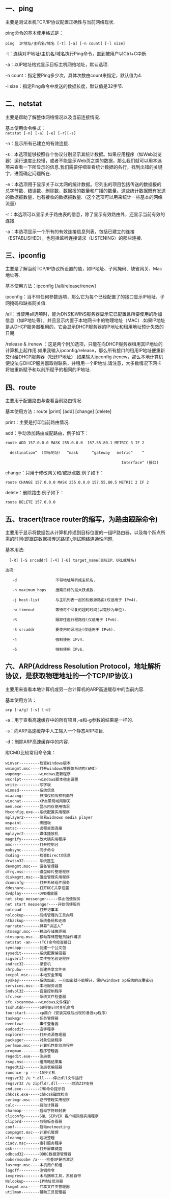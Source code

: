 ## 一、ping   

主要是测试本机TCP/IP协议配置正确性与当前网络现状.  

ping命令的基本使用格式是：  

`ping  IP地址/主机名/域名 [-t] [-a] [-n count] [-l size]`   

-t：连续对IP地址/主机名/域名执行Ping命令，直到被用户以Ctrl+C中断.   

-a：以IP地址格式显示目标主机网络地址，默认选项.   
 
-n count：指定要Ping多少次，具体次数由count来指定，默认值为4.  

-l size：指定Ping命令中发送的数据长度，默认值是32字节.  


## 二、netstat   

主要是帮助了解整体网络情况以及当前连接情况.

基本使用命令格式：  
`netstat [-n] [-a] [-e] [-r][-s]`    

-n：显示所有已建立的有效连接.    

-s：本选项能够按照各个协议分别显示其统计数据。如果应用程序（如Web浏览器）运行速度比较慢，或者不能显示Web页之类的数据，那么我们就可以用本选项来查看一下所显示的信息.我们需要仔细查看统计数据的各行，找到出错的关键字，进而确定问题所在.    


-e：本选项用于显示关于以太网的统计数据。它列出的项目包括传送的数据报的总字节数、错误数、删除数、数据报的数量和广播的数量。这些统计数据既有发送的数据报数量，也有接收的数据报数量.（这个选项可以用来统计一些基本的网络流量）          


-r：本选项可以显示关于路由表的信息，除了显示有效路由外，还显示当前有效的连接.      


-a：本选项显示一个所有的有效连接信息列表，包括已建立的连接（ESTABLISHED），也包括监听连接请求（LISTENING）的那些连接.     


 

## 三、ipconfig

主要是了解当前TCP/IP协议所设置的值，如IP地址、子网掩码、缺省网关、Mac地址等.   

基本使用方法：ipconfig [/all/release/renew]   

ipconfig：当不带任何参数选项，那么它为每个已经配置了的接口显示IP地址、子网掩码和缺省网关值.     

/all：当使用all选项时，能为DNS和WINS服务器显示它已配置且所要使用的附加信息（如IP地址等），并且显示内置于本地网卡中的物理地址（MAC）.如果IP地址是从DHCP服务器租用的，它会显示DHCP服务器的IP地址和租用地址预计失效的日期.      

/release & /renew ：这是两个附加选项，只能在向DHCP服务器租用其IP地址的计算机上起作用.如果我输入ipconfig/release，那么所有接口的租用IP地址便重新交付给DHCP服务器（归还IP地址）.如果输入ipconfig /renew，那么本地计算机便设法与DHCP服务器取得联系，并租用一个IP地址.请注意，大多数情况下网卡将被重新赋予和以前所赋予的相同的IP地址.    


 

## 四、route   

主要用于配置路由与查看当前路由情况.    

基本使用方法：route [print] [add] [change] [delete]    

print：主要是打印当前路由情况.    

add：手动添加路由或配路由，例子如下：     

```
route ADD 157.0.0.0 MASK 255.0.0.0  157.55.80.1 METRIC 3 IF 2
 
  destination^ （目标地址）  ^mask      ^gateway   metric^    ^
 
                                                   Interface^ (接口)  

```  

change：只用于修改网关和/或跃点数.例子如下：

`route CHANGE 157.0.0.0 MASK 255.0.0.0 157.55.80.5 METRIC 2 IF 2`    

delete：删除路由.例子如下：

`route DELETE 157.0.0.0`    
 

## 五、tracert(trace router的缩写，为路由跟踪命令)

主要用于显示将数据包从计算机传递到目标位置的一组IP路由器，以及每个跃点所需的时间(即跟踪数据报传送路径),测试网络连通性问题.    


基本用法:    
 ```tracert [-d] [-h maximum_hops] [-j host-list] [-w timeout]    
　[-R] [-S srcaddr] [-4] [-6] target_name(目标IP、URL或域名)
 
选项:
 
    -d                 不将地址解析成主机名.
 
    -h maximum_hops    搜索目标的最大跃点数.
 
    -j host-list       与主机列表一起的松散源路由(仅适用于 IPv4).
 
    -w timeout         等待每个回复的超时时间(以毫秒为单位).
 
    -R                 跟踪往返行程路径(仅适用于 IPv6).
 
    -S srcaddr         要使用的源地址(仅适用于 IPv6).
 
    -4                 强制使用 IPv4.
 
    -6                 强制使用 IPv6.   
```    

 

## 六、ARP(Address Resolution Protocol，地址解析协议，是获取物理地址的一个TCP/IP协议.)

主要用来查看本地计算机或另一台计算机的ARP高速缓存中的当前内容.

基本使用方法：  

`arp [-a/g] [-s] [-d]`     

-a：用于查看高速缓存中的所有项目,-a和-g参数的结果是一样的.

-s：向ARP高速缓存中人工输入一个静态ARP项目.

-d：删除ARP高速缓存中的内容.



附CMD比较常用命令集：
```
winver---------检查Windows版本    
wmimgmt.msc----打开windows管理体系结构(WMI)
wupdmgr--------windows更新程序
wscript--------windows脚本宿主设置
write----------写字板
winmsd---------系统信息
wiaacmgr-------扫描仪和照相机向导
winchat--------XP自带局域网聊天
mem.exe--------显示内存使用情况
Msconfig.exe---系统配置实用程序
mplayer2-------简易widnows media player
mspaint--------画图板
mstsc----------远程桌面连接
mplayer2-------媒体播放机
magnify--------放大镜实用程序
mmc------------打开控制台
mobsync--------同步命令
dxdiag---------检查DirectX信息
drwtsn32------ 系统医生
devmgmt.msc--- 设备管理器
dfrg.msc-------磁盘碎片整理程序
diskmgmt.msc---磁盘管理实用程序
dcomcnfg-------打开系统组件服务
ddeshare-------打开DDE共享设置
dvdplay--------DVD播放器
net stop messenger-----停止信使服务
net start messenger----开始信使服务
notepad--------打开记事本
nslookup-------网络管理的工具向导
ntbackup-------系统备份和还原
narrator-------屏幕“讲述人”
ntmsmgr.msc----移动存储管理器
ntmsoprq.msc---移动存储管理员操作请求
netstat -an----(TC)命令检查接口
syncapp--------创建一个公文包
sysedit--------系统配置编辑器
sigverif-------文件签名验证程序
sndrec32-------录音机
shrpubw--------创建共享文件夹
secpol.msc-----本地安全策略
syskey---------系统加密，一旦加密就不能解开，保护windows xp系统的双重密码
services.msc---本地服务设置
Sndvol32-------音量控制程序
sfc.exe--------系统文件检查器
sfc /scannow---windows文件保护
tsshutdn-------60秒倒计时关机命令
tourstart------xp简介（安装完成后出现的漫游xp程序）
taskmgr--------任务管理器
eventvwr-------事件查看器
eudcedit-------造字程序
explorer-------打开资源管理器
packager-------对象包装程序
perfmon.msc----计算机性能监测程序
progman--------程序管理器
regedit.exe----注册表
rsop.msc-------组策略结果集
regedt32-------注册表编辑器
rononce -p ----15秒关机
regsvr32 /u *.dll----停止dll文件运行
regsvr32 /u zipfldr.dll------取消ZIP支持
cmd.exe--------CMD命令提示符
chkdsk.exe-----Chkdsk磁盘检查
certmgr.msc----证书管理实用程序
calc-----------启动计算器
charmap--------启动字符映射表
cliconfg-------SQL SERVER 客户端网络实用程序
Clipbrd--------剪贴板查看器
conf-----------启动netmeeting
compmgmt.msc---计算机管理
cleanmgr-------垃圾整理
ciadv.msc------索引服务程序
osk------------打开屏幕键盘
odbcad32-------ODBC数据源管理器
oobe/msoobe /a----检查XP是否激活
lusrmgr.msc----本机用户和组
logoff---------注销命令
iexpress-------木马捆绑工具，系统自带
Nslookup-------IP地址侦测器
fsmgmt.msc-----共享文件夹管理器
utilman--------辅助工具管理器
```



